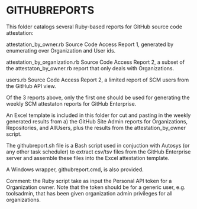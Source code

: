  
GITHUBREPORTS
=============

This folder catalogs several Ruby-based reports for GitHub source code attestation:

attestation_by_owner.rb  		Source Code Access Report 1, generated by enumerating over Organization and User ids.

attestation_by_organization.rb	Source Code Access Report 2, a subset of the attestaton_by_owner.rb report that only deals with Organizations.

users.rb					Source Code Access Report 2, a limited report of SCM users from the GitHub API view.

Of the 3 reports above, only the first one should be used for generating the weekly SCM attestaton reports for GitHub Enterprise.

An Excel template is included in this folder for cut and pasting in the weekly generated results from a) the GitHub Site Admin reports for Organizations, 
Repositories, and AllUsers, plus the results from the attestation_by_owner script.

The githubreport.sh file is a Bash script used in conjuction with Autosys (or any other task scheduler) to extract csv/tsv files from the GitHub Enterprise server and assemble these files into the Excel attestation template.

A Windows wrapper, githubreport.cmd, is also provided.

Comment:  the Ruby script take as input the Personal API token for a Organization owner.  Note that the token should be for a generic user, e.g. toolsadmin,
that has been given organization admin privileges for all organizations.

  